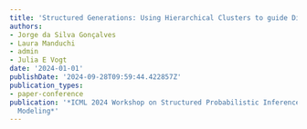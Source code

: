 ```yaml
---
title: 'Structured Generations: Using Hierarchical Clusters to guide Diffusion Models'
authors:
- Jorge da Silva Gonçalves
- Laura Manduchi
- admin
- Julia E Vogt
date: '2024-01-01'
publishDate: '2024-09-28T09:59:44.422857Z'
publication_types:
- paper-conference
publication: '*ICML 2024 Workshop on Structured Probabilistic Inference & Generative
  Modeling*'
---
```

